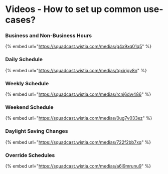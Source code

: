 # Videos - How to set up common use-cases?

### Business and Non-Business Hours <a href="#business-and-non-business-hours" id="business-and-non-business-hours"></a>

{% embed url="https://squadcast.wistia.com/medias/g4x9xq01q5" %}

### Daily Schedule <a href="#daily-schedule" id="daily-schedule"></a>

{% embed url="https://squadcast.wistia.com/medias/tqxirigv8n" %}

### Weekly Schedule <a href="#weekly-schedule" id="weekly-schedule"></a>

{% embed url="https://squadcast.wistia.com/medias/rcnj6dw486" %}

### Weekend Schedule <a href="#weekend-schedule" id="weekend-schedule"></a>

{% embed url="https://squadcast.wistia.com/medias/0ug7v033ez" %}

### Daylight Saving Changes <a href="#daylight-saving-changes" id="daylight-saving-changes"></a>

{% embed url="https://squadcast.wistia.com/medias/722f2bb7xq" %}

### Override Schedules <a href="#override-schedules" id="override-schedules"></a>

{% embed url="https://squadcast.wistia.com/medias/a6l9mrunu9" %}
